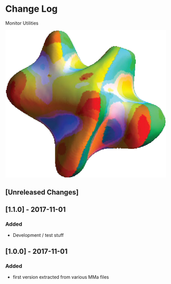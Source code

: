 # Change Log

Monitor Utilities

![](icon.png)

<!--
## Guiding Principles

- Changelogs are for humans, not machines. 
- There should be an entry for every single version.
- The same types of changes should be grouped.
- Versions and sections should be linkable.
- The latest version comes first.
- The release date of each versions is displayed.
- Mention whether you follow Semantic Versioning.

## Types of changes

- `Added` for new features.
- `Changed` for changes in existing functionality.
- `Deprecated` for soon-to-be removed features.
- `Removed` for now removed features.
- `Fixed` for any bug fixes.
- `Security` in case of vulnerabilities. 
-->

## [Unreleased Changes]

## [1.1.0] - 2017-11-01

### Added

- Development / test stuff

## [1.0.0] - 2017-11-01

### Added

- first version extracted from various MMa files

